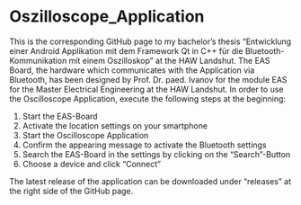 # Oszilloscope_Application

This is the corresponding GitHub page to my bachelor’s thesis “Entwicklung einer Android Applikation mit dem Framework Qt in C++ für die Bluetooth-Kommunikation mit einem Oszilloskop” at the HAW Landshut. The EAS Board, the hardware which communicates with the Application via Bluetooth, has been designed by Prof. Dr. paed. Ivanov for the module EAS for the Master Electrical Engineering at the HAW Landshut. In order to use the Oscilloscope Application, execute the following steps at the beginning:
1.	Start the EAS-Board 
2.	Activate the location settings on your smartphone 
3.	Start the Oscilloscope Application 
4.	Confirm the appearing message to activate the Bluetooth settings
5.	Search the EAS-Board in the settings by clicking on the “Search”-Button 
6.	Choose a device and click “Connect”

The latest release of the application can be downloaded under “releases” at the right side of the GitHub page.
